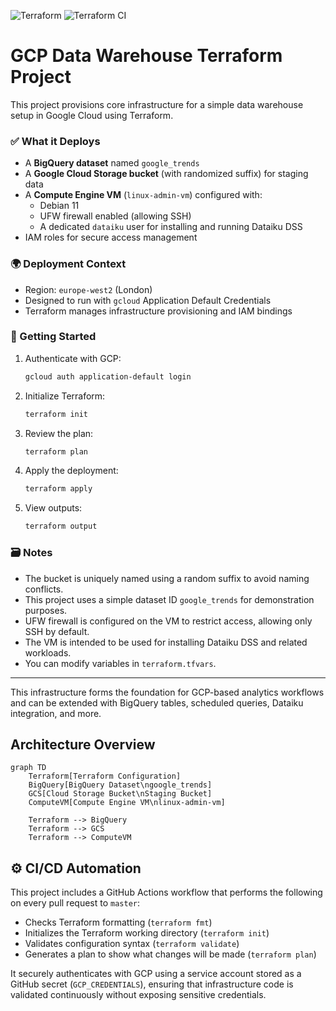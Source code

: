 ![Terraform](https://img.shields.io/badge/Terraform-1.5.7-blue?logo=terraform&logoColor=white)
![Terraform CI](https://github.com/Peippo1/gcp-datawarehouse-terraform/actions/workflows/terraform-ci.yml/badge.svg)

# GCP Data Warehouse Terraform Project

This project provisions core infrastructure for a simple data warehouse setup in Google Cloud using Terraform.

### ✅ What it Deploys
- A **BigQuery dataset** named `google_trends`
- A **Google Cloud Storage bucket** (with randomized suffix) for staging data
- A **Compute Engine VM** (`linux-admin-vm`) configured with:
  - Debian 11
  - UFW firewall enabled (allowing SSH)
  - A dedicated `dataiku` user for installing and running Dataiku DSS
- IAM roles for secure access management

### 🌍 Deployment Context
- Region: `europe-west2` (London)
- Designed to run with `gcloud` Application Default Credentials
- Terraform manages infrastructure provisioning and IAM bindings

### 🚀 Getting Started

1. Authenticate with GCP:
   ```bash
   gcloud auth application-default login
   ```

2. Initialize Terraform:
   ```bash
   terraform init
   ```

3. Review the plan:
   ```bash
   terraform plan
   ```

4. Apply the deployment:
   ```bash
   terraform apply
   ```

5. View outputs:
   ```bash
   terraform output
   ```

### 🗃️ Notes
- The bucket is uniquely named using a random suffix to avoid naming conflicts.
- This project uses a simple dataset ID `google_trends` for demonstration purposes.
- UFW firewall is configured on the VM to restrict access, allowing only SSH by default.
- The VM is intended to be used for installing Dataiku DSS and related workloads.
- You can modify variables in `terraform.tfvars`.

---

This infrastructure forms the foundation for GCP-based analytics workflows and can be extended with BigQuery tables, scheduled queries, Dataiku integration, and more.

## Architecture Overview

```mermaid
graph TD
    Terraform[Terraform Configuration]
    BigQuery[BigQuery Dataset\ngoogle_trends]
    GCS[Cloud Storage Bucket\nStaging Bucket]
    ComputeVM[Compute Engine VM\nlinux-admin-vm]

    Terraform --> BigQuery
    Terraform --> GCS
    Terraform --> ComputeVM
```

## ⚙️ CI/CD Automation

This project includes a GitHub Actions workflow that performs the following on every pull request to `master`:

- Checks Terraform formatting (`terraform fmt`)
- Initializes the Terraform working directory (`terraform init`)
- Validates configuration syntax (`terraform validate`)
- Generates a plan to show what changes will be made (`terraform plan`)

It securely authenticates with GCP using a service account stored as a GitHub secret (`GCP_CREDENTIALS`), ensuring that infrastructure code is validated continuously without exposing sensitive credentials.